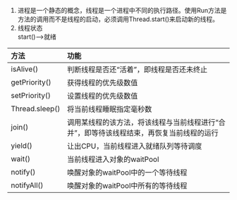 1. 进程是一个静态的概念，线程是一个进程中不同的执行路径。使用Run方法是方法的调用而不是线程的启动，必须调用Thread.start()来启动新的线程。
2. 线程状态  
start()-->就绪

|方法|功能|
|:--|:--|
|isAlive()|判断线程是否还“活着”，即线程是否还未终止|
|getPriority()|获得线程的优先级数值|
|setPriority()|设置线程的优先级数值|
|Thread.sleep()|将当前线程睡眠指定毫秒数|
|join()|调用某线程的该方法，将该线程与当前线程进行“合并”，即等待该线程结束，再恢复当前线程的运行|
|yield()|让出CPU，当前线程进入就绪队列等待调度|
|wait()|当前线程进入对象的waitPool|
|notify()|唤醒对象的waitPool中的一个等待线程|
|notifyAll()|唤醒对象的waitPool中所有的等待线程|  


